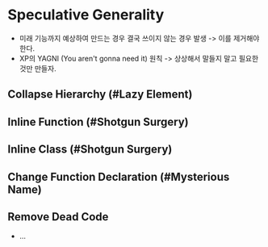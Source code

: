 # Speculative Generality
* 미래 기능까지 예상하여 만드는 경우 결국 쓰이지 않는 경우 발생 -> 이를 제거해야 한다.
* XP의 YAGNI (You aren't gonna need it) 원칙 -> 상상해서 말들지 말고 필요한것만 만들자.

## Collapse Hierarchy (#Lazy Element)
## Inline Function (#Shotgun Surgery)
## Inline Class (#Shotgun Surgery)
## Change Function Declaration (#Mysterious Name)
## Remove Dead Code
* ...